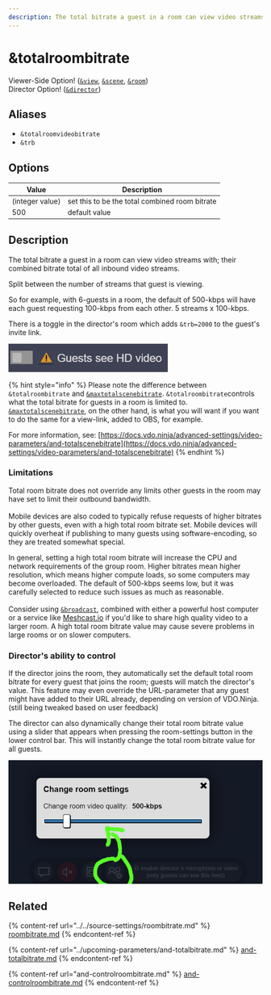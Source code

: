 ```yaml
---
description: The total bitrate a guest in a room can view video streams with
---
```


# \&totalroombitrate

Viewer-Side Option! ([`&view`](view.md), [`&scene`](scene.md), [`&room`](../../general-settings/room.md))\
Director Option! ([`&director`](../../viewers-settings/director.md))

## Aliases

* `&totalroomvideobitrate`
* `&trb`

## Options

| Value           | Description                                    |
| --------------- | ---------------------------------------------- |
| (integer value) | set this to be the total combined room bitrate |
| 500             | default value                                  |

## Description

The total bitrate a guest in a room can view video streams with; their combined bitrate total of all inbound video streams.

Split between the number of streams that guest is viewing.

So for example, with 6-guests in a room, the default of 500-kbps will have each guest requesting 100-kbps from each other. 5 streams x 100-kbps.

There is a toggle in the director's room which adds `&trb=2000` to the guest's invite link.

![](<../../.gitbook/assets/image (94) (1).png>)

{% hint style="info" %}
Please note the difference between `&totalroombitrate` and [`&maxtotalscenebitrate`](../../newly-added-parameters/and-maxtotalscenebitrate.md). `&totalroombitrate`controls what the total bitrate for guests in a room is limited to. [`&maxtotalscenebitrate`](../../newly-added-parameters/and-maxtotalscenebitrate.md), on the other hand, is what you will want if you want to do the same for a view-link, added to OBS, for example.&#x20;

For more information, see: [https://docs.vdo.ninja/advanced-settings/video-parameters/and-totalscenebitrate](https://docs.vdo.ninja/advanced-settings/video-parameters/and-totalscenebitrate)
{% endhint %}

### Limitations

Total room bitrate does not override any limits other guests in the room may have set to limit their outbound bandwidth.\
\
Mobile devices are also coded to typically refuse requests of higher bitrates by other guests, even with a high total room bitrate set. Mobile devices will quickly overheat if publishing to many guests using software-encoding, so they are treated somewhat special.

In general, setting a high total room bitrate will increase the CPU and network requirements of the group room. Higher bitrates mean higher resolution, which means higher compute loads, so some computers may become overloaded. The default of 500-kbps seems low, but it was carefully selected to reduce such issues as much as reasonable.\
\
Consider using [`&broadcast`](broadcast.md), combined with either a powerful host computer or a service like [Meshcast.io](https://meshcast.io/) if you'd like to share high quality video to a larger room. A high total room bitrate value may cause severe problems in large rooms or on slower computers.

### Director's ability to control

If the director joins the room, they automatically set the default total room bitrate for every guest that joins the room; guests will match the director's value. This feature may even override the URL-parameter that any guest might have added to their URL already, depending on version of VDO.Ninja. (still being tweaked based on user feedback)

The director can also dynamically change their total room bitrate value using a slider that appears when pressing the room-settings button in the lower control bar. This will instantly change the total room bitrate value for all guests.

![The director can change the room's default TRB value dynamically](<../../.gitbook/assets/image (28).png>)

## Related

{% content-ref url="../../source-settings/roombitrate.md" %}
[roombitrate.md](../../source-settings/roombitrate.md)
{% endcontent-ref %}

{% content-ref url="../upcoming-parameters/and-totalbitrate.md" %}
[and-totalbitrate.md](../upcoming-parameters/and-totalbitrate.md)
{% endcontent-ref %}

{% content-ref url="and-controlroombitrate.md" %}
[and-controlroombitrate.md](and-controlroombitrate.md)
{% endcontent-ref %}
